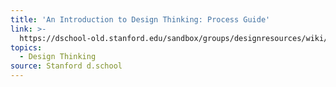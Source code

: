 ```yaml
---
title: 'An Introduction to Design Thinking: Process Guide'
link: >-
  https://dschool-old.stanford.edu/sandbox/groups/designresources/wiki/36873/attachments/74b3d/ModeGuideBOOTCAMP2010L.pdf
topics:
  - Design Thinking
source: Stanford d.school
---
```


